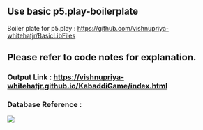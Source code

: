 
## Use basic p5.play-boilerplate
Boiler plate for p5.play : https://github.com/vishnupriya-whitehatjr/BasicLibFiles

## Please refer to code notes for explanation.

### Output Link : https://vishnupriya-whitehatjr.github.io/KabaddiGame/index.html

### Database Reference :
<img src ="https://user-images.githubusercontent.com/59869563/103104587-278ede80-464e-11eb-84a1-06ffdd56c05a.png" >
